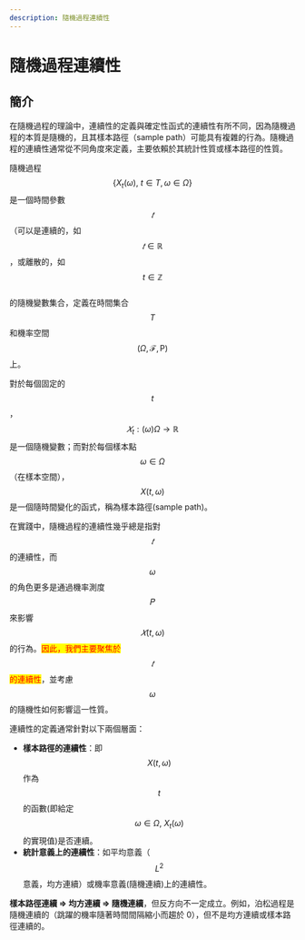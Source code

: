 ```yaml
---
description: 隨機過程連續性
---
```


# 隨機過程連續性

## 簡介

在隨機過程的理論中，連續性的定義與確定性函式的連續性有所不同，因為隨機過程的本質是隨機的，且其樣本路徑（sample path）可能具有複雜的行為。隨機過程的連續性通常從不同角度來定義，主要依賴於其統計性質或樣本路徑的性質。

隨機過程$$\{X_t(\omega),~t \in T, \omega \in \Omega\}$$ 是一個時間參數$$𝑡$$（可以是連續的，如$$𝑡 \in \mathbb{R}$$，或離散的，如$$t \in \mathbb{Z}$$\
的隨機變數集合，定義在時間集合$$T$$和機率空間$$(\Omega, \mathcal{F}, \mathrm{P})$$上。

對於每個固定的$$t$$，$$𝑋_t:(\omega)\Omega \rightarrow \mathbb{R}$$是一個隨機變數；而對於每個樣本點$$\omega \in \Omega$$（在樣本空間），$$X(t, \omega)$$ 是一個隨時間變化的函式，稱為樣本路徑(sample path)。

在實踐中，隨機過程的連續性幾乎總是指對$$𝑡$$的連續性，而$$\omega$$的角色更多是通過機率測度$$\mathrm{𝑃}$$ 來影響$$𝑋 (t, \omega)$$的行為。<mark style="color:red;">因此，我們主要聚焦於</mark>$$𝑡$$<mark style="color:red;">的連續性</mark>，並考慮$$\omega$$的隨機性如何影響這一性質。

連續性的定義通常針對以下兩個層面：

* **樣本路徑的連續性**：即 $$X(t, \omega)$$作為$$t$$的函數(即給定$$\omega \in \Omega, ~ X_t(\omega)$$的實現值)是否連續。
* **統計意義上的連續性**：如平均意義（$$L^2$$意義，均方連續）或機率意義(隨機連續)上的連續性。

**樣本路徑連續 ⇒ 均方連續 ⇒ 隨機連續**，但反方向不一定成立。例如，泊松過程是隨機連續的（跳躍的機率隨著時間間隔縮小而趨於 0），但不是均方連續或樣本路徑連續的。
